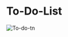 # To-Do-List
![To-do-tn](https://user-images.githubusercontent.com/101018493/202050695-4992cfae-54bd-42fa-be1e-86e791ddcf74.png)
